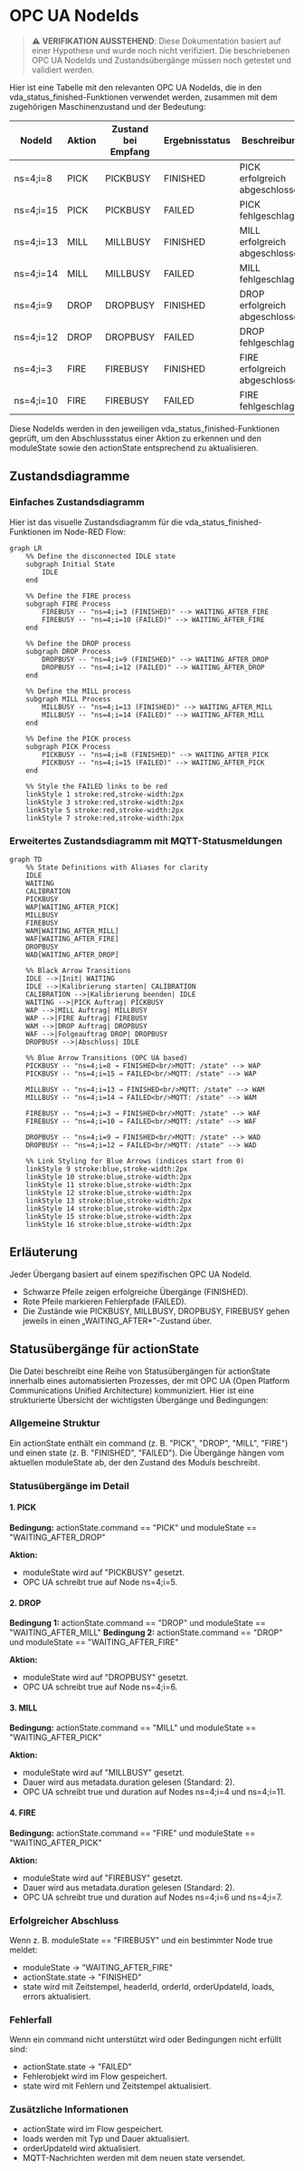 # OPC UA NodeIds

> ⚠️ **VERIFIKATION AUSSTEHEND**: Diese Dokumentation basiert auf einer Hypothese und wurde noch nicht verifiziert. Die beschriebenen OPC UA NodeIds und Zustandsübergänge müssen noch getestet und validiert werden.

Hier ist eine Tabelle mit den relevanten OPC UA NodeIds, die in den vda_status_finished-Funktionen verwendet werden, zusammen mit dem zugehörigen Maschinenzustand und der Bedeutung:

| NodeId | Aktion | Zustand bei Empfang | Ergebnisstatus | Beschreibung |
|--------|--------|---------------------|----------------|--------------|
| ns=4;i=8 | PICK | PICKBUSY | FINISHED | PICK erfolgreich abgeschlossen |
| ns=4;i=15 | PICK | PICKBUSY | FAILED | PICK fehlgeschlagen |
| ns=4;i=13 | MILL | MILLBUSY | FINISHED | MILL erfolgreich abgeschlossen |
| ns=4;i=14 | MILL | MILLBUSY | FAILED | MILL fehlgeschlagen |
| ns=4;i=9 | DROP | DROPBUSY | FINISHED | DROP erfolgreich abgeschlossen |
| ns=4;i=12 | DROP | DROPBUSY | FAILED | DROP fehlgeschlagen |
| ns=4;i=3 | FIRE | FIREBUSY | FINISHED | FIRE erfolgreich abgeschlossen |
| ns=4;i=10 | FIRE | FIREBUSY | FAILED | FIRE fehlgeschlagen |

Diese NodeIds werden in den jeweiligen vda_status_finished-Funktionen geprüft, um den Abschlussstatus einer Aktion zu erkennen und den moduleState sowie den actionState entsprechend zu aktualisieren.

## Zustandsdiagramme

### Einfaches Zustandsdiagramm

Hier ist das visuelle Zustandsdiagramm für die vda_status_finished-Funktionen im Node-RED Flow:

```mermaid
graph LR
    %% Define the disconnected IDLE state
    subgraph Initial State
        IDLE
    end

    %% Define the FIRE process
    subgraph FIRE Process
        FIREBUSY -- "ns=4;i=3 (FINISHED)" --> WAITING_AFTER_FIRE
        FIREBUSY -- "ns=4;i=10 (FAILED)" --> WAITING_AFTER_FIRE
    end

    %% Define the DROP process
    subgraph DROP Process
        DROPBUSY -- "ns=4;i=9 (FINISHED)" --> WAITING_AFTER_DROP
        DROPBUSY -- "ns=4;i=12 (FAILED)" --> WAITING_AFTER_DROP
    end

    %% Define the MILL process
    subgraph MILL Process
        MILLBUSY -- "ns=4;i=13 (FINISHED)" --> WAITING_AFTER_MILL
        MILLBUSY -- "ns=4;i=14 (FAILED)" --> WAITING_AFTER_MILL
    end

    %% Define the PICK process
    subgraph PICK Process
        PICKBUSY -- "ns=4;i=8 (FINISHED)" --> WAITING_AFTER_PICK
        PICKBUSY -- "ns=4;i=15 (FAILED)" --> WAITING_AFTER_PICK
    end

    %% Style the FAILED links to be red
    linkStyle 1 stroke:red,stroke-width:2px
    linkStyle 3 stroke:red,stroke-width:2px
    linkStyle 5 stroke:red,stroke-width:2px
    linkStyle 7 stroke:red,stroke-width:2px
```

### Erweitertes Zustandsdiagramm mit MQTT-Statusmeldungen

```mermaid
graph TD
    %% State Definitions with Aliases for clarity
    IDLE
    WAITING
    CALIBRATION
    PICKBUSY
    WAP[WAITING_AFTER_PICK]
    MILLBUSY
    FIREBUSY
    WAM[WAITING_AFTER_MILL]
    WAF[WAITING_AFTER_FIRE]
    DROPBUSY
    WAD[WAITING_AFTER_DROP]

    %% Black Arrow Transitions
    IDLE -->|Init| WAITING
    IDLE -->|Kalibrierung starten| CALIBRATION
    CALIBRATION -->|Kalibrierung beenden| IDLE
    WAITING -->|PICK Auftrag| PICKBUSY
    WAP -->|MILL Auftrag| MILLBUSY
    WAP -->|FIRE Auftrag| FIREBUSY
    WAM -->|DROP Auftrag| DROPBUSY
    WAF -->|Folgeauftrag DROP| DROPBUSY
    DROPBUSY -->|Abschluss| IDLE

    %% Blue Arrow Transitions (OPC UA based)
    PICKBUSY -- "ns=4;i=8 → FINISHED<br/>MQTT: /state" --> WAP
    PICKBUSY -- "ns=4;i=15 → FAILED<br/>MQTT: /state" --> WAP
    
    MILLBUSY -- "ns=4;i=13 → FINISHED<br/>MQTT: /state" --> WAM
    MILLBUSY -- "ns=4;i=14 → FAILED<br/>MQTT: /state" --> WAM

    FIREBUSY -- "ns=4;i=3 → FINISHED<br/>MQTT: /state" --> WAF
    FIREBUSY -- "ns=4;i=10 → FAILED<br/>MQTT: /state" --> WAF

    DROPBUSY -- "ns=4;i=9 → FINISHED<br/>MQTT: /state" --> WAD
    DROPBUSY -- "ns=4;i=12 → FAILED<br/>MQTT: /state" --> WAD

    %% Link Styling for Blue Arrows (indices start from 0)
    linkStyle 9 stroke:blue,stroke-width:2px
    linkStyle 10 stroke:blue,stroke-width:2px
    linkStyle 11 stroke:blue,stroke-width:2px
    linkStyle 12 stroke:blue,stroke-width:2px
    linkStyle 13 stroke:blue,stroke-width:2px
    linkStyle 14 stroke:blue,stroke-width:2px
    linkStyle 15 stroke:blue,stroke-width:2px
    linkStyle 16 stroke:blue,stroke-width:2px
```

## Erläuterung

Jeder Übergang basiert auf einem spezifischen OPC UA NodeId.
- Schwarze Pfeile zeigen erfolgreiche Übergänge (FINISHED).
- Rote Pfeile markieren Fehlerpfade (FAILED).
- Die Zustände wie PICKBUSY, MILLBUSY, DROPBUSY, FIREBUSY gehen jeweils in einen „WAITING_AFTER*"-Zustand über.

## Statusübergänge für actionState

Die Datei beschreibt eine Reihe von Statusübergängen für actionState innerhalb eines automatisierten Prozesses, der mit OPC UA (Open Platform Communications Unified Architecture) kommuniziert. Hier ist eine strukturierte Übersicht der wichtigsten Übergänge und Bedingungen:

### Allgemeine Struktur

Ein actionState enthält ein command (z. B. "PICK", "DROP", "MILL", "FIRE") und einen state (z. B. "FINISHED", "FAILED"). Die Übergänge hängen vom aktuellen moduleState ab, der den Zustand des Moduls beschreibt.

### Statusübergänge im Detail

#### 1. PICK

**Bedingung:** actionState.command == "PICK" und moduleState == "WAITING_AFTER_DROP"

**Aktion:**
- moduleState wird auf "PICKBUSY" gesetzt.
- OPC UA schreibt true auf Node ns=4;i=5.

#### 2. DROP

**Bedingung 1:** actionState.command == "DROP" und moduleState == "WAITING_AFTER_MILL"
**Bedingung 2:** actionState.command == "DROP" und moduleState == "WAITING_AFTER_FIRE"

**Aktion:**
- moduleState wird auf "DROPBUSY" gesetzt.
- OPC UA schreibt true auf Node ns=4;i=6.

#### 3. MILL

**Bedingung:** actionState.command == "MILL" und moduleState == "WAITING_AFTER_PICK"

**Aktion:**
- moduleState wird auf "MILLBUSY" gesetzt.
- Dauer wird aus metadata.duration gelesen (Standard: 2).
- OPC UA schreibt true und duration auf Nodes ns=4;i=4 und ns=4;i=11.

#### 4. FIRE

**Bedingung:** actionState.command == "FIRE" und moduleState == "WAITING_AFTER_PICK"

**Aktion:**
- moduleState wird auf "FIREBUSY" gesetzt.
- Dauer wird aus metadata.duration gelesen (Standard: 2).
- OPC UA schreibt true und duration auf Nodes ns=4;i=6 und ns=4;i=7.

### Erfolgreicher Abschluss

Wenn z. B. moduleState == "FIREBUSY" und ein bestimmter Node true meldet:
- moduleState → "WAITING_AFTER_FIRE"
- actionState.state → "FINISHED"
- state wird mit Zeitstempel, headerId, orderId, orderUpdateId, loads, errors aktualisiert.

### Fehlerfall

Wenn ein command nicht unterstützt wird oder Bedingungen nicht erfüllt sind:
- actionState.state → "FAILED"
- Fehlerobjekt wird im Flow gespeichert.
- state wird mit Fehlern und Zeitstempel aktualisiert.

### Zusätzliche Informationen

- actionState wird im Flow gespeichert.
- loads werden mit Typ und Dauer aktualisiert.
- orderUpdateId wird aktualisiert.
- MQTT-Nachrichten werden mit dem neuen state versendet.